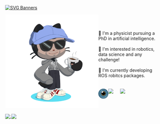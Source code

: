 [![SVG Banners](https://svg-banners.vercel.app/api?type=typeWriter&text1=Hola!%20I'm%20Jesus%20Hermosilla%20👋&width=800&height=150)](https://github.com/Akshay090/svg-banners)

<!-- About me --->
<p float="left">
  <img align="left" width="300" src="img/octocat.png">
  <div>
  <br> <br> <br>
  📍 I'm a physicist pursuing a PhD in artificial intelligence. <br> <br>
  🌟 I'm interested in robotics, data science and any challenge! <br> <br>
  🧠 I'm currently developing ROS robitcs packages. <br> <br> <br>
    <a href="https://jhermosillad.github.io/"><img align="left" src="https://github.com/JHermosillaD/jhermosillad.github.io/blob/main/static/logo.png?raw=true" width="32"/>
    </a>
    <a href="mailto:hermosilladiaz@gmail.com"><img align="left" src="https://raw.githubusercontent.com/dheereshagrwal/colored-icons/master/public/icons/gmail/gmail.svg" width="38"/>
    </a>
    <a href="https://www.linkedin.com/in/jesus-hermosilla/"><img align="left" src="https://raw.githubusercontent.com/dheereshagrwal/colored-icons/master/public/icons/linkedin/linkedin.svg" width="38"/>
    </a>
    </div>
</p>

<br clear="left"/>
<br>
<!-- Vercel badges --->
<a href="https://github.com/anuraghazra/github-readme-stats">
  <img height=190 align="center" src="https://github-readme-stats.vercel.app/api/top-langs/?username=jhermosillad&layout=donut&theme=transparent&size_weight=0&count_weight=1" />
</a>
<a href="https://git.io/streak-stats">
  <img width=480 align="center" src="https://github-readme-streak-stats.herokuapp.com?user=jhermosillad&theme=transparent" />
</a>
